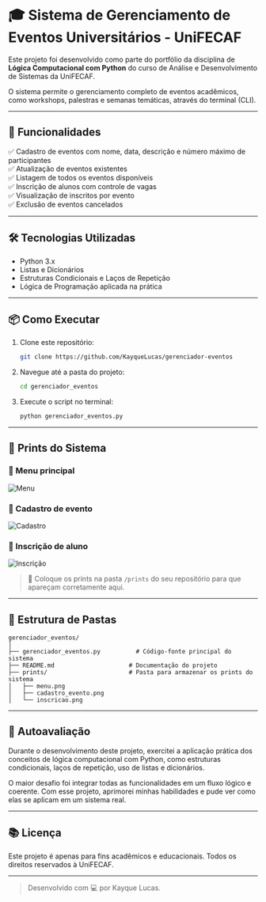 ﻿
# 🎓 Sistema de Gerenciamento de Eventos Universitários - UniFECAF

Este projeto foi desenvolvido como parte do portfólio da disciplina de **Lógica Computacional com Python** do curso de Análise e Desenvolvimento de Sistemas da UniFECAF.

O sistema permite o gerenciamento completo de eventos acadêmicos, como workshops, palestras e semanas temáticas, através do terminal (CLI).

---

## 🚀 Funcionalidades

✅ Cadastro de eventos com nome, data, descrição e número máximo de participantes  
✅ Atualização de eventos existentes  
✅ Listagem de todos os eventos disponíveis  
✅ Inscrição de alunos com controle de vagas  
✅ Visualização de inscritos por evento  
✅ Exclusão de eventos cancelados  

---

## 🛠️ Tecnologias Utilizadas

- Python 3.x
- Listas e Dicionários
- Estruturas Condicionais e Laços de Repetição
- Lógica de Programação aplicada na prática

---

## 📦 Como Executar

1. Clone este repositório:
   ```bash
   git clone https://github.com/KayqueLucas/gerenciador-eventos
   ```

2. Navegue até a pasta do projeto:
   ```bash
   cd gerenciador_eventos
   ```

3. Execute o script no terminal:
   ```bash
   python gerenciador_eventos.py
   ```

---


## 📸 Prints do Sistema

### 🔹 Menu principal
![Menu](prints/menu.png)

### 🔹 Cadastro de evento
![Cadastro](prints/cadastro_evento.png)

### 🔹 Inscrição de aluno
![Inscrição](prints/inscricao.png)

> 📝 Coloque os prints na pasta `/prints` do seu repositório para que apareçam corretamente aqui.

---

## 📂 Estrutura de Pastas

```
gerenciador_eventos/
│
├── gerenciador_eventos.py          # Código-fonte principal do sistema
├── README.md                     # Documentação do projeto
├── prints/                       # Pasta para armazenar os prints do sistema
│   ├── menu.png
│   ├── cadastro_evento.png
│   └── inscricao.png
```

---

## 🤔 Autoavaliação

Durante o desenvolvimento deste projeto, exercitei a aplicação prática dos conceitos de lógica computacional com Python, como estruturas condicionais, laços de repetição, uso de listas e dicionários.

O maior desafio foi integrar todas as funcionalidades em um fluxo lógico e coerente. Com esse projeto, aprimorei minhas habilidades e pude ver como elas se aplicam em um sistema real.

---

## 📚 Licença

Este projeto é apenas para fins acadêmicos e educacionais. Todos os direitos reservados à UniFECAF.

---

> Desenvolvido com 💻 por Kayque Lucas.

